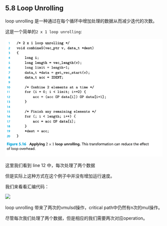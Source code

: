## 5.8 Loop Unrolling

loop unrolling 是一种通过在每个循环中增加处理的数据从而减少迭代的次数。

这是一个简单的`2 x 1 loop unrolling`:

![](./loop_unrolling.png)

这里我们看到 line 12 中，每次处理了两个数据

但是实际上这种方式在这个例子中并没有增加运行速度。

我们来看看汇编代码：

![](./loop_unrolling_asm.png)

loop unrolling 带来了两次的vmulsd操作，critical path中仍然有n次的mul操作。

尽管每次我们处理了两个数据，但是相应的我们需要两次对应operation。
